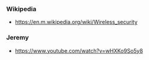 ### Wikipedia
- https://en.m.wikipedia.org/wiki/Wireless_security

### Jeremy
- https://www.youtube.com/watch?v=wHXKo9So5y8
